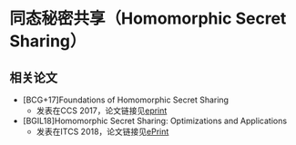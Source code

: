 # 同态秘密共享（Homomorphic Secret Sharing）


## 相关论文
+ [BCG+17]Foundations of Homomorphic Secret Sharing
  + 发表在CCS 2017，论文链接见[eprint](https://eprint.iacr.org/2017/1248)
+ [BGIL18]Homomorphic Secret Sharing: Optimizations and Applications
  + 发表在ITCS 2018，论文链接见[ePrint](https://eprint.iacr.org/2018/419)

